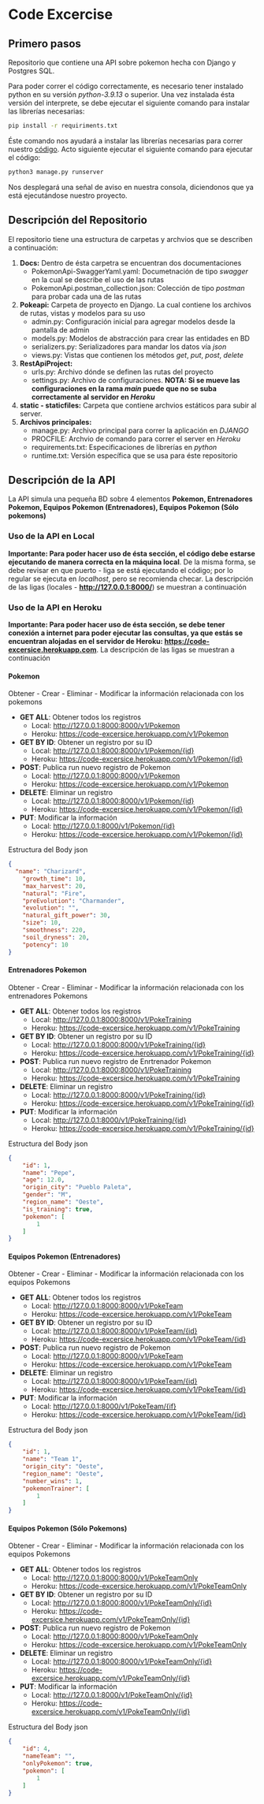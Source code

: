 # Code Excercise

## Primero pasos

Repositorio que contiene una API sobre pokemon hecha con Django y Postgres SQL.

Para poder correr el código correctamente, es necesario tener instalado python en su versión *python-3.9.13* o superior. Una vez instalada ésta versión del interprete, se debe ejecutar el siguiente comando para instalar las librerías necesarias:

```bash
pip install -r requiriments.txt
```

Éste comando nos ayudará a instalar las librerías necesarias para correr nuestro [código](https://github.com/galigaribaldi/CodeExercise/blob/main/requirements.txt). Acto siguiente ejecutar el siguiente comando para ejecutar el código:

```bash
python3 manage.py runserver
```

Nos desplegará una señal de aviso en nuestra consola, diciendonos que ya está ejecutándose nuestro proyecto.

## Descripción del Repositorio

El repositorio tiene una estructura de carpetas y archvios que se describen a continuación:

1. **Docs:** Dentro de ésta carpetra se encuentran dos documentaciones
    * PokemonApi-SwaggerYaml.yaml: Documetnación de tipo *swagger* en la cual se describe el uso de las rutas
    * PokemonApi.postman_collection.json: Colección de tipo *postman* para probar cada una de las rutas
2. **Pokeapi:** Carpeta de proyecto en Django. La cual contiene los archivos de rutas, vistas y modelos para su uso
    * admin.py: Configuración inicial para agregar modelos desde la pantalla de admin
    * models.py: Modelos de abstracción para crear las entidades en BD
    * serializers.py: Serializadores para mandar los datos vía *json*
    * views.py: Vistas que contienen los métodos *get*, *put*, *post*, *delete*
3. **RestApiProject:**
    * urls.py: Archivo dónde se definen las rutas del proyecto
    * settings.py: Archivo de configuraciones. **NOTA: Si se mueve las configuraciones en la rama *main* puede que no se suba correctamente al servidor en *Heroku***
4. **static - staticfiles:** Carpeta que contiene archvios estáticos para subir al server.
5. **Archivos principales:**
    * manage.py: Archivo principal para correr la aplicación en *DJANGO*
    * PROCFILE: Archvio de comando para correr el server en *Heroku*
    * requirements.txt: Especificaciones de librerías en *python*
    * runtime.txt: Versión específica que se usa para éste repositorio

## Descripción de la API

La API simula una pequeña BD sobre 4 elementos **Pokemon, Entrenadores Pokemon, Equipos Pokemon (Entrenadores), Equipos Pokemon (Sólo pokemons)**



### Uso de la API en Local

**Importante: Para poder hacer uso de ésta sección, el código debe estarse ejecutando de manera correcta en la máquina local**. De la misma forma, se debe revisar en que puerto - liga se está ejecutando el código; por lo regular se ejecuta en *localhost*, pero se recomienda checar. La descripción de las ligas (locales - **http://127.0.0.1:8000/**) se muestran a continuación



### Uso de la API en Heroku

**Importante: Para poder hacer uso de ésta sección, se debe tener conexión a internet para poder ejecutar las consultas, ya que estás se encuentran alojadas en el servidor de Heroku: https://code-excersice.herokuapp.com**. La descripción de las ligas se muestran a continuación



#### Pokemon

Obtener - Crear - Eliminar - Modificar la información relacionada con los pokemons

- **GET ALL**: Obtener todos los registros
  - Local: http://127.0.0.1:8000:8000/v1/Pokemon
  - Heroku: https://code-excersice.herokuapp.com/v1/Pokemon
- **GET BY ID**: Obtener un registro por su ID
  - Local: http://127.0.0.1:8000:8000/v1/Pokemon/{id}
  - Heroku: https://code-excersice.herokuapp.com/v1/Pokemon/{id}
- **POST**: Publica run nuevo registro de Pokemon
  - Local: http://127.0.0.1:8000:8000/v1/Pokemon
  - Heroku: https://code-excersice.herokuapp.com/v1/Pokemon
- **DELETE**: Eliminar un registro
  - Local: http://127.0.0.1:8000:8000/v1/Pokemon/{id}
  - Heroku: https://code-excersice.herokuapp.com/v1/Pokemon/{id}
- **PUT**: Modificar la información
  - Local: http://127.0.0.1:8000/v1/Pokemon/{id}
  - Heroku: https://code-excersice.herokuapp.com/v1/Pokemon/{id}

Estructura del Body json

```json
{
  "name": "Charizard",
	"growth_time": 10,
	"max_harvest": 20,
	"natural": "Fire",
	"preEvolution": "Charmander",
	"evolution": "",
	"natural_gift_power": 30,
	"size": 10,
	"smoothness": 220,
	"soil_dryness": 20,
	"potency": 10
}
```



#### Entrenadores Pokemon

Obtener - Crear - Eliminar - Modificar la información relacionada con los entrenadores Pokemons

- **GET ALL**: Obtener todos los registros
  - Local: http://127.0.0.1:8000:8000/v1/PokeTraining
  - Heroku: https://code-excersice.herokuapp.com/v1/PokeTraining
- **GET BY ID**: Obtener un registro por su ID
  - Local: http://127.0.0.1:8000:8000/v1/PokeTraining/{id}
  - Heroku: https://code-excersice.herokuapp.com/v1/PokeTraining/{id}
- **POST**: Publica run nuevo registro de Enrtrenador Pokemon
  - Local: http://127.0.0.1:8000:8000/v1/PokeTraining
  - Heroku: https://code-excersice.herokuapp.com/v1/PokeTraining
- **DELETE**: Eliminar un registro
  - Local: http://127.0.0.1:8000:8000/v1/PokeTraining/{id}
  - Heroku: https://code-excersice.herokuapp.com/v1/PokeTraining/{id}
- **PUT**: Modificar la información
  - Local: http://127.0.0.1:8000/v1/PokeTraining/{id}
  - Heroku: https://code-excersice.herokuapp.com/v1/PokeTraining/{id}

Estructura del Body json

```json
{
	"id": 1,
	"name": "Pepe",
	"age": 12.0,
	"origin_city": "Pueblo Paleta",
	"gender": "M",
	"region_name": "Oeste",
	"is_training": true,
	"pokemon": [
		1
	]
}
```



#### Equipos Pokemon (Entrenadores)

Obtener - Crear - Eliminar - Modificar la información relacionada con los equipos Pokemons

- **GET ALL**: Obtener todos los registros
  - Local: http://127.0.0.1:8000:8000/v1/PokeTeam
  - Heroku: https://code-excersice.herokuapp.com/v1/PokeTeam
- **GET BY ID**: Obtener un registro por su ID
  - Local: http://127.0.0.1:8000:8000/v1/PokeTeam/{id}
  - Heroku: https://code-excersice.herokuapp.com/v1/PokeTeam/{id}
- **POST**: Publica run nuevo registro de Pokemon
  - Local: http://127.0.0.1:8000:8000/v1/PokeTeam
  - Heroku: https://code-excersice.herokuapp.com/v1/PokeTeam
- **DELETE**: Eliminar un registro
  - Local: http://127.0.0.1:8000:8000/v1/PokeTeam/{id}
  - Heroku: https://code-excersice.herokuapp.com/v1/PokeTeam/{id}
- **PUT**: Modificar la información
  - Local: http://127.0.0.1:8000/v1/PokeTeam/{if}
  - Heroku: https://code-excersice.herokuapp.com/v1/PokeTeam/{id}

Estructura del Body json

```json
{
	"id": 1,
	"name": "Team 1",
	"origin_city": "Oeste",
	"region_name": "Oeste",
	"number_wins": 1,
	"pokemonTrainer": [
		1
	]
}
```



#### Equipos Pokemon (Sólo Pokemons)

Obtener - Crear - Eliminar - Modificar la información relacionada con los equipos Pokemons

- **GET ALL**: Obtener todos los registros
  - Local: http://127.0.0.1:8000:8000/v1/PokeTeamOnly
  - Heroku: https://code-excersice.herokuapp.com/v1/PokeTeamOnly
- **GET BY ID**: Obtener un registro por su ID
  - Local: http://127.0.0.1:8000:8000/v1/PokeTeamOnly/{id}
  - Heroku:  https://code-excersice.herokuapp.com/v1/PokeTeamOnly/{id}
- **POST**: Publica run nuevo registro de Pokemon
  - Local: http://127.0.0.1:8000:8000/v1/PokeTeamOnly
  - Heroku: https://code-excersice.herokuapp.com/v1/PokeTeamOnly
- **DELETE**: Eliminar un registro
  - Local: http://127.0.0.1:8000:8000/v1/PokeTeamOnly/{id}
  - Heroku: https://code-excersice.herokuapp.com/v1/PokeTeamOnly/{id}
- **PUT**: Modificar la información
  - Local: http://127.0.0.1:8000/v1/PokeTeamOnly/{id}
  - Heroku: https://code-excersice.herokuapp.com/v1/PokeTeamOnly/{id}

Estructura del Body json

```json
{
	"id": 4,
	"nameTeam": "",
	"onlyPokemon": true,
	"pokemon": [
		1
	]
}
```

